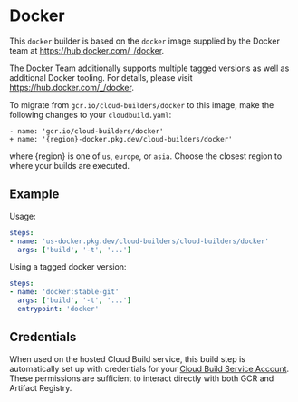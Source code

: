 # Docker

This `docker` builder is based on the `docker` image supplied by the Docker team
at https://hub.docker.com/_/docker.

The Docker Team additionally supports multiple tagged versions as well as
additional Docker tooling. For details, please visit
https://hub.docker.com/_/docker.

To migrate from `gcr.io/cloud-builders/docker` to this image, make the following
changes to your `cloudbuild.yaml`:

```
- name: 'gcr.io/cloud-builders/docker'
+ name: '{region}-docker.pkg.dev/cloud-builders/docker'
```

where {region} is one of `us`, `europe`, or `asia`. Choose the closest region to
where your builds are executed.

## Example

Usage:

```yaml
steps:
- name: 'us-docker.pkg.dev/cloud-builders/cloud-builders/docker'
  args: ['build', '-t', '...']
```

Using a tagged docker version:
```yaml
steps:
- name: 'docker:stable-git'
  args: ['build', '-t', '...']
  entrypoint: 'docker'
```

## Credentials

When used on the hosted Cloud Build service, this build step is automatically
set up with credentials for your [Cloud Build Service
Account](https://cloud.google.com/cloud-build/docs/permissions).  These
permissions are sufficient to interact directly with both GCR and Artifact
Registry.
